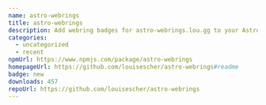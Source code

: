 ```yaml
---
name: astro-webrings
title: astro-webrings
description: Add webring badges for astro-webrings.lou.gg to your Astro site with ease!
categories:
  - uncategorized
  - recent
npmUrl: https://www.npmjs.com/package/astro-webrings
homepageUrl: https://github.com/louisescher/astro-webrings#readme
badge: new
downloads: 457
repoUrl: https://github.com/louisescher/astro-webrings
---
```

